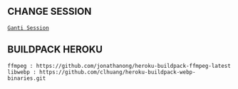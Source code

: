 ## CHANGE SESSION

[`Ganti Session`](https://github.com/ALDI33/SAINS-BOT-V1.0.0/blob/master/data/sessions/whatsappWeb.json#L1)

## BUILDPACK HEROKU

`
ffmpeg : https://github.com/jonathanong/heroku-buildpack-ffmpeg-latest
libwebp : https://github.com/clhuang/heroku-buildpack-webp-binaries.git
`
